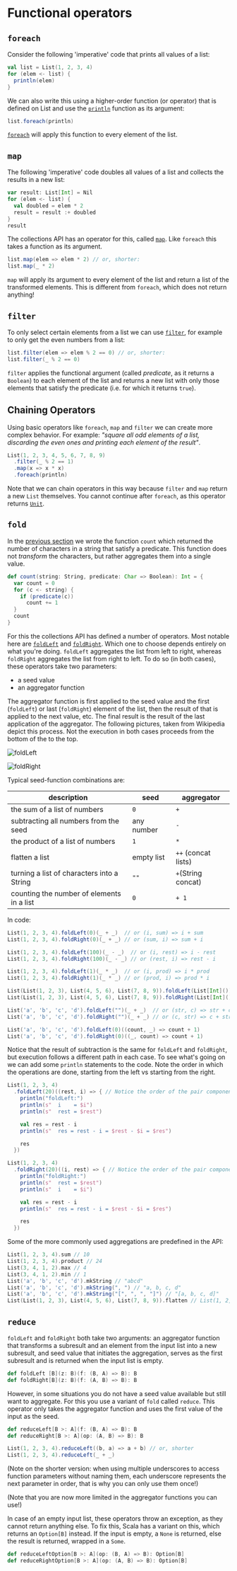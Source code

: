 Functional operators
====================

`foreach`
---------

Consider the following 'imperative' code that prints all values of a list:

```scala
val list = List(1, 2, 3, 4)
for (elem <- list) {
  println(elem)
}
```

We can also write this using a higher-order function (or operator) that is defined on List and use the 
[`println`](http://www.scala-lang.org/api/current/index.html#scala.Predef$@println(x:Any):Unit) 
function as its argument:

```scala
list.foreach(println)
```

[`foreach`](http://www.scala-lang.org/api/current/index.html#scala.collection.immutable.List@foreach(f:A=%3EUnit):Unit)
will apply this function to every element of the list.


`map`
-----

The following 'imperative' code doubles all values of a list and collects the results in a new list:

```scala
var result: List[Int] = Nil
for (elem <- list) {
  val doubled = elem * 2
  result = result :+ doubled
}
result
```

The collections API has an operator for this, called 
[`map`](http://www.scala-lang.org/api/current/index.html#scala.collection.immutable.List@map[B](f:A=%3EB):scala.collection.TraversableOnce[B]). 
Like `foreach` this takes a function as its argument.

```scala
list.map(elem => elem * 2) // or, shorter:
list.map(_ * 2) 
```

`map` will apply its argument to every element of the list and return a list of the transformed elements. 
This is different from `foreach`, which does not return anything!


`filter`
--------

To only select certain elements from a list we can use 
[`filter`](http://www.scala-lang.org/api/current/index.html#scala.collection.immutable.List@filter(p:A=%3EBoolean):scala.collection.TraversableOnce[A]), 
for example to only get the even numbers from a list:

```scala
list.filter(elem => elem % 2 == 0) // or, shorter:
list.filter(_ % 2 == 0)
```

`filter` applies the functional argument (called *predicate*, as it returns a `Boolean`) to each element of the list and returns 
a new list with only those elements that satisfy the predicate (i.e. for which it returns `true`).


Chaining Operators
------------------

Using basic operators like `foreach`, `map` and `filter` we can create more complex behavior.
For example: *"square all odd elements of a list, discarding the even ones and printing each element of the result"*.

```scala
List(1, 2, 3, 4, 5, 6, 7, 8, 9)
  .filter(_ % 2 == 1)
  .map(x => x * x)
  .foreach(println)
```

Note that we can chain operators in this way because `filter` and `map` return a new `List` themselves. 
You cannot continue after `foreach`, as this operator returns [`Unit`](http://www.scala-lang.org/api/current/index.html#scala.Unit).


`fold`
------

In the [previous section](01%20higher-order-functions.md) we wrote the function `count` which returned the number of characters in a 
string that satisfy a predicate. This function does not *transform* the characters, but rather aggregates them into a single value.

```scala
def count(string: String, predicate: Char => Boolean): Int = {
  var count = 0
  for (c <- string) {
    if (predicate(c))
      count += 1
  }
  count
}
```

For this the collections API has defined a number of operators. Most notable here are [`foldLeft`] and [`foldRight`]. Which one to choose 
depends entirely on what you're doing. `foldLeft` aggregates the list from left to right, whereas `foldRight` aggregates the list from 
right to left. To do so (in both cases), these operators take two parameters: 

* a seed value 
* an aggregator function

The aggregator function is first applied to the seed value and the first (`foldLeft`) or last (`foldRight`) element of the list, then
the result of that is applied to the next value, etc. The final result is the result of the last application of the aggregator.
The following pictures, taken from Wikipedia depict this process. Not the execution in both cases proceeds from the bottom of the
to the top.

[`foldLeft`]: http://www.scala-lang.org/api/current/index.html#scala.collection.Traversable@foldLeft[B](z:B\)\(op:\(B,A\)=%3EB):B
[`foldRight`]: http://www.scala-lang.org/api/current/index.html#scala.collection.Traversable@foldRight[B](z:B\)\(op:\(A,B\)=%3EB):B

![foldLeft](https://upload.wikimedia.org/wikipedia/commons/5/5a/Left-fold-transformation.png)

![foldRight](https://upload.wikimedia.org/wikipedia/commons/3/3e/Right-fold-transformation.png)

Typical seed-function combinations are:

 description                                | seed       | aggregator
--------------------------------------------|------------|--------------------
 the sum of a list of numbers               | `0`        | `+`
 subtracting all numbers from the seed      | any number | `-`
 the product of a list of numbers           | `1`        | `*`
 flatten a list                             | empty list | `++` (concat lists)
 turning a list of characters into a String | `""`       | `+`(String concat)
 counting the number of elements in a list  | `0`        | `+ 1`

In code:

```scala
List(1, 2, 3, 4).foldLeft(0)(_ + _)  // or (i, sum) => i + sum
List(1, 2, 3, 4).foldRight(0)(_ + _) // or (sum, i) => sum + i

List(1, 2, 3, 4).foldLeft(100)(_ - _)  // or (i, rest) => i - rest
List(1, 2, 3, 4).foldRight(100)(_ - _) // or (rest, i) => rest - i

List(1, 2, 3, 4).foldLeft(1)(_ * _)  // or (i, prod) => i * prod
List(1, 2, 3, 4).foldRight(1)(_ * _) // or (prod, i) => prod * i

List(List(1, 2, 3), List(4, 5, 6), List(7, 8, 9)).foldLeft(List[Int]())(_ ++ _)  // or (acc, list) => acc ++ list
List(List(1, 2, 3), List(4, 5, 6), List(7, 8, 9)).foldRight(List[Int]())(_ ++ _) // (list, acc) => list ++ acc

List('a', 'b', 'c', 'd').foldLeft("")(_ + _)  // or (str, c) => str + c
List('a', 'b', 'c', 'd').foldRight("")(_ + _) // or (c, str) => c + str

List('a', 'b', 'c', 'd').foldLeft(0)((count, _) => count + 1)
List('a', 'b', 'c', 'd').foldRight(0)((_, count) => count + 1)
```

Notice that the result of subtraction is the same for `foldLeft` and `foldRight`, but execution follows a different path
in each case. To see what's going on we can add some `println` statements to the code. Note the order in which the operations 
are done, starting from the left vs starting from the right.

```scala
List(1, 2, 3, 4)
  .foldLeft(20)((rest, i) => { // Notice the order of the pair components!
    println("foldLeft:")
    println(s"  i    = $i")
    println(s"  rest = $rest")

    val res = rest - i
    println(s"  res = rest - i = $rest - $i = $res")

    res
  })

List(1, 2, 3, 4)
  .foldRight(20)((i, rest) => { // Notice the order of the pair components!
    println("foldRight:")
    println(s"  rest = $rest")
    println(s"  i    = $i")

    val res = rest - i
    println(s"  res = rest - i = $rest - $i = $res")

    res
  })
```

Some of the more commonly used aggregations are predefined in the API:

```scala
List(1, 2, 3, 4).sum // 10
List(1, 2, 3, 4).product // 24
List(3, 4, 1, 2).max // 4
List(3, 4, 1, 2).min // 1
List('a', 'b', 'c', 'd').mkString // "abcd"
List('a', 'b', 'c', 'd').mkString(", ") // "a, b, c, d"
List('a', 'b', 'c', 'd').mkString("[", ", ", "]") // "[a, b, c, d]"
List(List(1, 2, 3), List(4, 5, 6), List(7, 8, 9)).flatten // List(1, 2, 3, 4, 5, 6, 7, 8, 9)
```


`reduce`
--------

`foldLeft` and `foldRight` both take two arguments: an aggregator function that transforms a subresult and 
an element from the input list into a new subresult, and seed value that initiates the aggregation, serves 
as the first subresult and is returned when the input list is empty.

```scala
def foldLeft [B](z: B)(f: (B, A) => B): B
def foldRight[B](z: B)(f: (A, B) => B): B
```

However, in some situations you do not have a seed value available but still want to aggregate. For this 
you use a variant of `fold` called `reduce`. This operator only takes the aggregator function and uses 
the first value of the input as the seed.

```scala
def reduceLeft[B >: A](f: (B, A) => B): B
def reduceRight[B >: A](op: (A, B) => B): B

List(1, 2, 3, 4).reduceLeft((b, a) => a + b) // or, shorter
List(1, 2, 3, 4).reduceLeft(_ + _)
```

(Note on the shorter version: when using multiple underscores to access function parameters without naming them, each underscore represents 
the next parameter in order, that is why you can only use them once!)

(Note that you are now more limited in the aggregator functions you can use!)

In case of an empty input list, these operators throw an exception, as they cannot return anything else. 
To fix this, Scala has a variant on this, which returns an `Option[B]` instead. If the input is empty, 
a `None` is returned, else the result is returned, wrapped in a `Some`.

```scala
def reduceLeftOption[B >: A](op: (B, A) => B): Option[B]
def reduceRightOption[B >: A](op: (A, B) => B): Option[B]
```
